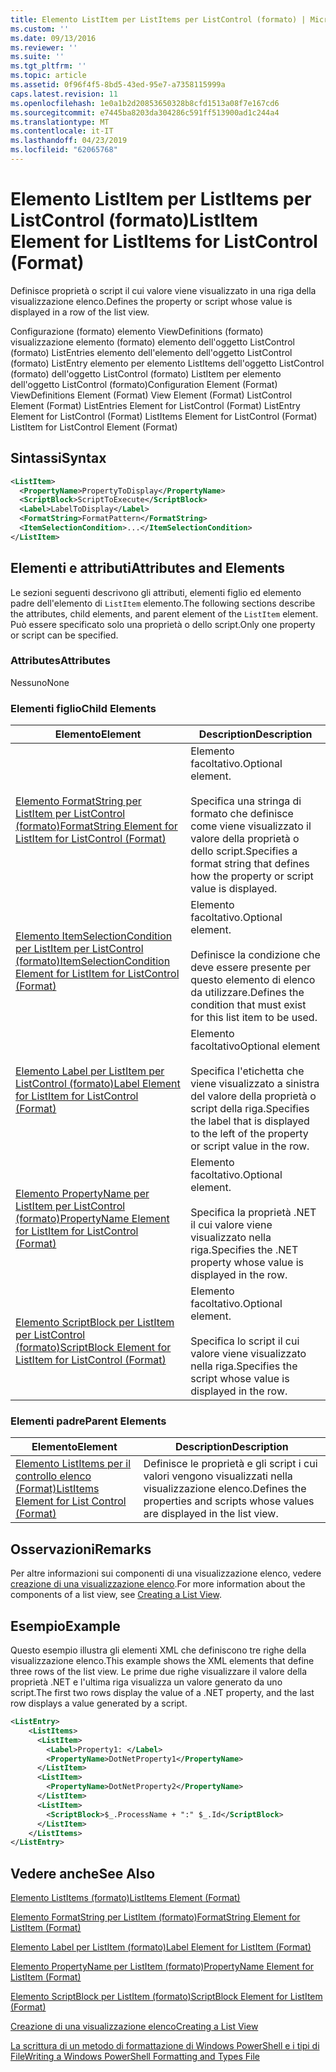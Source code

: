 ```yaml
---
title: Elemento ListItem per ListItems per ListControl (formato) | Microsoft Docs
ms.custom: ''
ms.date: 09/13/2016
ms.reviewer: ''
ms.suite: ''
ms.tgt_pltfrm: ''
ms.topic: article
ms.assetid: 0f96f4f5-8bd5-43ed-95e7-a7358115999a
caps.latest.revision: 11
ms.openlocfilehash: 1e0a1b2d20853650328b8cfd1513a08f7e167cd6
ms.sourcegitcommit: e7445ba8203da304286c591ff513900ad1c244a4
ms.translationtype: MT
ms.contentlocale: it-IT
ms.lasthandoff: 04/23/2019
ms.locfileid: "62065768"
---
```

# <a name="listitem-element-for-listitems-for-listcontrol-format"></a><span data-ttu-id="2dbac-102">Elemento ListItem per ListItems per ListControl (formato)</span><span class="sxs-lookup"><span data-stu-id="2dbac-102">ListItem Element for ListItems for ListControl (Format)</span></span>

<span data-ttu-id="2dbac-103">Definisce proprietà o script il cui valore viene visualizzato in una riga della visualizzazione elenco.</span><span class="sxs-lookup"><span data-stu-id="2dbac-103">Defines the property or script whose value is displayed in a row of the list view.</span></span>

<span data-ttu-id="2dbac-104">Configurazione (formato) elemento ViewDefinitions (formato) visualizzazione elemento (formato) elemento dell'oggetto ListControl (formato) ListEntries elemento dell'elemento dell'oggetto ListControl (formato) ListEntry elemento per elemento ListItems dell'oggetto ListControl (formato) dell'oggetto ListControl (formato) ListItem per elemento dell'oggetto ListControl (formato)</span><span class="sxs-lookup"><span data-stu-id="2dbac-104">Configuration Element (Format) ViewDefinitions Element (Format) View Element (Format) ListControl Element (Format) ListEntries Element for ListControl (Format) ListEntry Element for ListControl (Format) ListItems Element for ListControl (Format) ListItem for ListControl Element (Format)</span></span>

## <a name="syntax"></a><span data-ttu-id="2dbac-105">Sintassi</span><span class="sxs-lookup"><span data-stu-id="2dbac-105">Syntax</span></span>

```xml
<ListItem>
  <PropertyName>PropertyToDisplay</PropertyName>
  <ScriptBlock>ScriptToExecute</ScriptBlock>
  <Label>LabelToDisplay</Label>
  <FormatString>FormatPattern</FormatString>
  <ItemSelectionCondition>...</ItemSelectionCondition>
</ListItem>
```

## <a name="attributes-and-elements"></a><span data-ttu-id="2dbac-106">Elementi e attributi</span><span class="sxs-lookup"><span data-stu-id="2dbac-106">Attributes and Elements</span></span>

<span data-ttu-id="2dbac-107">Le sezioni seguenti descrivono gli attributi, elementi figlio ed elemento padre dell'elemento di `ListItem` elemento.</span><span class="sxs-lookup"><span data-stu-id="2dbac-107">The following sections describe the attributes, child elements, and parent element of the `ListItem` element.</span></span> <span data-ttu-id="2dbac-108">Può essere specificato solo una proprietà o dello script.</span><span class="sxs-lookup"><span data-stu-id="2dbac-108">Only one property or script can be specified.</span></span>

### <a name="attributes"></a><span data-ttu-id="2dbac-109">Attributes</span><span class="sxs-lookup"><span data-stu-id="2dbac-109">Attributes</span></span>

<span data-ttu-id="2dbac-110">Nessuno</span><span class="sxs-lookup"><span data-stu-id="2dbac-110">None</span></span>

### <a name="child-elements"></a><span data-ttu-id="2dbac-111">Elementi figlio</span><span class="sxs-lookup"><span data-stu-id="2dbac-111">Child Elements</span></span>

|<span data-ttu-id="2dbac-112">Elemento</span><span class="sxs-lookup"><span data-stu-id="2dbac-112">Element</span></span>|<span data-ttu-id="2dbac-113">Description</span><span class="sxs-lookup"><span data-stu-id="2dbac-113">Description</span></span>|
|-------------|-----------------|
|[<span data-ttu-id="2dbac-114">Elemento FormatString per ListItem per ListControl (formato)</span><span class="sxs-lookup"><span data-stu-id="2dbac-114">FormatString Element for ListItem for ListControl (Format)</span></span>](./formatstring-element-for-listitem-for-listcontrol-format.md)|<span data-ttu-id="2dbac-115">Elemento facoltativo.</span><span class="sxs-lookup"><span data-stu-id="2dbac-115">Optional element.</span></span><br /><br /> <span data-ttu-id="2dbac-116">Specifica una stringa di formato che definisce come viene visualizzato il valore della proprietà o dello script.</span><span class="sxs-lookup"><span data-stu-id="2dbac-116">Specifies a format string that defines how the property or script value is displayed.</span></span>|
|[<span data-ttu-id="2dbac-117">Elemento ItemSelectionCondition per ListItem per ListControl (formato)</span><span class="sxs-lookup"><span data-stu-id="2dbac-117">ItemSelectionCondition Element for ListItem for ListControl (Format)</span></span>](./itemselectioncondition-element-for-listitem-for-listcontrol-format.md)|<span data-ttu-id="2dbac-118">Elemento facoltativo.</span><span class="sxs-lookup"><span data-stu-id="2dbac-118">Optional element.</span></span><br /><br /> <span data-ttu-id="2dbac-119">Definisce la condizione che deve essere presente per questo elemento di elenco da utilizzare.</span><span class="sxs-lookup"><span data-stu-id="2dbac-119">Defines the condition that must exist for this list item to be used.</span></span>|
|[<span data-ttu-id="2dbac-120">Elemento Label per ListItem per ListControl (formato)</span><span class="sxs-lookup"><span data-stu-id="2dbac-120">Label Element for ListItem for ListControl (Format)</span></span>](./label-element-for-listitem-for-listcontrol-format.md)|<span data-ttu-id="2dbac-121">Elemento facoltativo</span><span class="sxs-lookup"><span data-stu-id="2dbac-121">Optional element</span></span><br /><br /> <span data-ttu-id="2dbac-122">Specifica l'etichetta che viene visualizzato a sinistra del valore della proprietà o script della riga.</span><span class="sxs-lookup"><span data-stu-id="2dbac-122">Specifies the label that is displayed to the left of the property or script value in the row.</span></span>|
|[<span data-ttu-id="2dbac-123">Elemento PropertyName per ListItem per ListControl (formato)</span><span class="sxs-lookup"><span data-stu-id="2dbac-123">PropertyName Element for ListItem for ListControl (Format)</span></span>](./propertyname-element-for-listitem-for-listcontrol-format.md)|<span data-ttu-id="2dbac-124">Elemento facoltativo.</span><span class="sxs-lookup"><span data-stu-id="2dbac-124">Optional element.</span></span><br /><br /> <span data-ttu-id="2dbac-125">Specifica la proprietà .NET il cui valore viene visualizzato nella riga.</span><span class="sxs-lookup"><span data-stu-id="2dbac-125">Specifies the .NET property whose value is displayed in the row.</span></span>|
|[<span data-ttu-id="2dbac-126">Elemento ScriptBlock per ListItem per ListControl (formato)</span><span class="sxs-lookup"><span data-stu-id="2dbac-126">ScriptBlock Element for ListItem for ListControl (Format)</span></span>](./scriptblock-element-for-listitem-for-listcontrol-format.md)|<span data-ttu-id="2dbac-127">Elemento facoltativo.</span><span class="sxs-lookup"><span data-stu-id="2dbac-127">Optional element.</span></span><br /><br /> <span data-ttu-id="2dbac-128">Specifica lo script il cui valore viene visualizzato nella riga.</span><span class="sxs-lookup"><span data-stu-id="2dbac-128">Specifies the script whose value is displayed in the row.</span></span>|

### <a name="parent-elements"></a><span data-ttu-id="2dbac-129">Elementi padre</span><span class="sxs-lookup"><span data-stu-id="2dbac-129">Parent Elements</span></span>

|<span data-ttu-id="2dbac-130">Elemento</span><span class="sxs-lookup"><span data-stu-id="2dbac-130">Element</span></span>|<span data-ttu-id="2dbac-131">Description</span><span class="sxs-lookup"><span data-stu-id="2dbac-131">Description</span></span>|
|-------------|-----------------|
|[<span data-ttu-id="2dbac-132">Elemento ListItems per il controllo elenco (Format)</span><span class="sxs-lookup"><span data-stu-id="2dbac-132">ListItems Element for List Control (Format)</span></span>](./listitems-element-for-listentry-for-listcontrol-format.md)|<span data-ttu-id="2dbac-133">Definisce le proprietà e gli script i cui valori vengono visualizzati nella visualizzazione elenco.</span><span class="sxs-lookup"><span data-stu-id="2dbac-133">Defines the properties and scripts whose values are displayed in the list view.</span></span>|

## <a name="remarks"></a><span data-ttu-id="2dbac-134">Osservazioni</span><span class="sxs-lookup"><span data-stu-id="2dbac-134">Remarks</span></span>

<span data-ttu-id="2dbac-135">Per altre informazioni sui componenti di una visualizzazione elenco, vedere [creazione di una visualizzazione elenco](./creating-a-list-view.md).</span><span class="sxs-lookup"><span data-stu-id="2dbac-135">For more information about the components of a list view, see [Creating a List View](./creating-a-list-view.md).</span></span>

## <a name="example"></a><span data-ttu-id="2dbac-136">Esempio</span><span class="sxs-lookup"><span data-stu-id="2dbac-136">Example</span></span>

<span data-ttu-id="2dbac-137">Questo esempio illustra gli elementi XML che definiscono tre righe della visualizzazione elenco.</span><span class="sxs-lookup"><span data-stu-id="2dbac-137">This example shows the XML elements that define three rows of the list view.</span></span> <span data-ttu-id="2dbac-138">Le prime due righe visualizzare il valore della proprietà .NET e l'ultima riga visualizza un valore generato da uno script.</span><span class="sxs-lookup"><span data-stu-id="2dbac-138">The first two rows display the value of a .NET property, and the last row displays a value generated by a script.</span></span>

```xml
<ListEntry>
    <ListItems>
      <ListItem>
        <Label>Property1: </Label>
        <PropertyName>DotNetProperty1</PropertyName>
      </ListItem>
      <ListItem>
        <PropertyName>DotNetProperty2</PropertyName>
      </ListItem>
      <ListItem>
        <ScriptBlock>$_.ProcessName + ":" $_.Id</ScriptBlock>
      </ListItem>
    </ListItems>
</ListEntry>

```

## <a name="see-also"></a><span data-ttu-id="2dbac-139">Vedere anche</span><span class="sxs-lookup"><span data-stu-id="2dbac-139">See Also</span></span>

[<span data-ttu-id="2dbac-140">Elemento ListItems (formato)</span><span class="sxs-lookup"><span data-stu-id="2dbac-140">ListItems Element (Format)</span></span>](./listitems-element-for-listentry-for-listcontrol-format.md)

[<span data-ttu-id="2dbac-141">Elemento FormatString per ListItem (formato)</span><span class="sxs-lookup"><span data-stu-id="2dbac-141">FormatString Element for ListItem (Format)</span></span>](./formatstring-element-for-listitem-for-listcontrol-format.md)

[<span data-ttu-id="2dbac-142">Elemento Label per ListItem (formato)</span><span class="sxs-lookup"><span data-stu-id="2dbac-142">Label Element for ListItem (Format)</span></span>](./label-element-for-listitem-for-listcontrol-format.md)

[<span data-ttu-id="2dbac-143">Elemento PropertyName per ListItem (formato)</span><span class="sxs-lookup"><span data-stu-id="2dbac-143">PropertyName Element for ListItem (Format)</span></span>](./propertyname-element-for-listitem-for-listcontrol-format.md)

[<span data-ttu-id="2dbac-144">Elemento ScriptBlock per ListItem (formato)</span><span class="sxs-lookup"><span data-stu-id="2dbac-144">ScriptBlock Element for ListItem (Format)</span></span>](./scriptblock-element-for-listitem-for-listcontrol-format.md)

[<span data-ttu-id="2dbac-145">Creazione di una visualizzazione elenco</span><span class="sxs-lookup"><span data-stu-id="2dbac-145">Creating a List View</span></span>](./creating-a-list-view.md)

[<span data-ttu-id="2dbac-146">La scrittura di un metodo di formattazione di Windows PowerShell e i tipi di File</span><span class="sxs-lookup"><span data-stu-id="2dbac-146">Writing a Windows PowerShell Formatting and Types File</span></span>](./writing-a-powershell-formatting-file.md)
